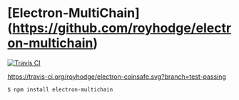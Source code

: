 [Electron-MultiChain]
(https://github.com/royhodge/electron-multichain)
========================================================

[![Travis CI](https://img.shields.io/badge/Travis%20CI-Passing-green.svg?logo=travis)](https://travis-ci.org/royhodge/electron-coinsafe/builds/343376940)

https://travis-ci.org/royhodge/electron-coinsafe.svg?branch=test-passing

```sh
$ npm install electron-multichain
```

